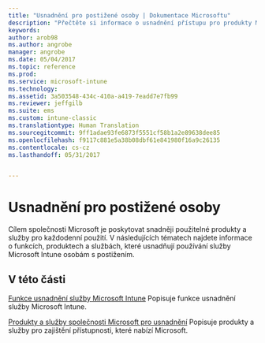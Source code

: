 ```yaml
---
title: "Usnadnění pro postižené osoby | Dokumentace Microsoftu"
description: "Přečtěte si informace o usnadnění přístupu pro produkty Microsoftu."
keywords: 
author: arob98
ms.author: angrobe
manager: angrobe
ms.date: 05/04/2017
ms.topic: reference
ms.prod: 
ms.service: microsoft-intune
ms.technology: 
ms.assetid: 3a503548-434c-410a-a419-7eadd7e7fb99
ms.reviewer: jeffgilb
ms.suite: ems
ms.custom: intune-classic
ms.translationtype: Human Translation
ms.sourcegitcommit: 9ff1adae93fe6873f5551cf58b1a2e89638dee85
ms.openlocfilehash: f9117c881e5a38b08dbf61e841980f16a9c26135
ms.contentlocale: cs-cz
ms.lasthandoff: 05/31/2017


---
```


# <a name="accessibility-for-people-with-disabilities"></a>Usnadnění pro postižené osoby
Cílem společnosti Microsoft je poskytovat snadněji použitelné produkty a služby pro každodenní použití. V následujících tématech najdete informace o funkcích, produktech a službách, které usnadňují používání služby Microsoft Intune osobám s postižením.

## <a name="in-this-section"></a>V této části
[Funkce usnadnění služby Microsoft Intune](accessibility-features-of-microsoft-intune.md) Popisuje funkce usnadnění služby Microsoft Intune.

[Produkty a služby společnosti Microsoft pro usnadnění](accessibility-products-and-services-from-microsoft.md) Popisuje produkty a služby pro zajištění přístupnosti, které nabízí Microsoft.

